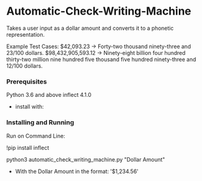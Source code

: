 # Automatic-Check-Writing-Machine
Takes a user input as a dollar amount and converts it to a phonetic representation. 

Example Test Cases:
  $42,093.23 → Forty-two thousand ninety-three and 23/100 dollars.
  $98,432,905,593.12 → Ninety-eight billion four hundred thirty-two million nine hundred five
  thousand five hundred ninety-three and 12/100 dollars.

### Prerequisites
Python 3.6 and above
inflect 4.1.0
- install with: 

### Installing and Running

Run on Command Line: 

 !pip install inflect

 python3 automatic_check_writing_machine.py "Dollar Amount" 
  - With the Dollar Amount in the format: '$1,234.56'
